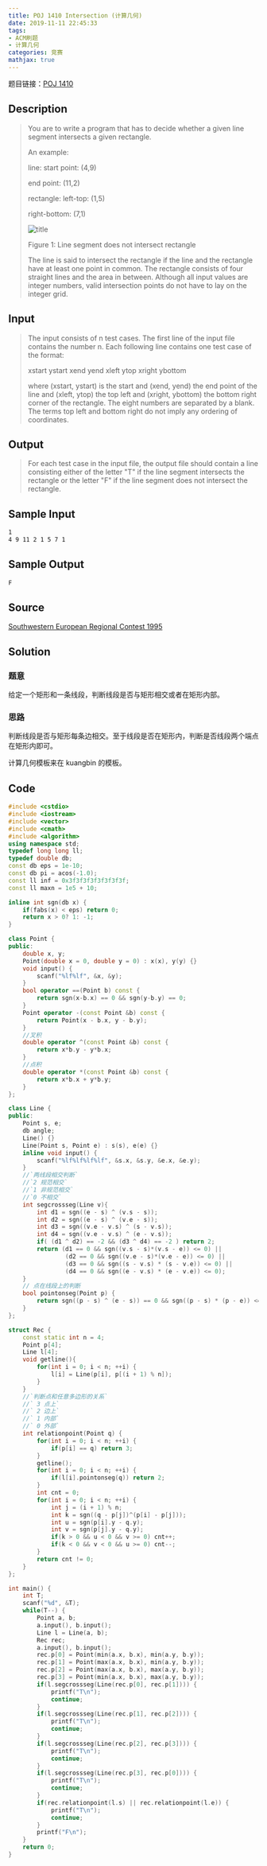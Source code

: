 ```yaml
---
title: POJ 1410 Intersection (计算几何)
date: 2019-11-11 22:45:33
tags:
- ACM刷题
- 计算几何
categories: 竞赛
mathjax: true
---
```


题目链接：[POJ 1410](http://poj.org/problem?id=1410)

## Description
> You are to write a program that has to decide whether a given line segment intersects a given rectangle. 
> 
> An example: 
> 
> line: start point: (4,9) 
> 
> end point: (11,2) 
> 
> rectangle: left-top: (1,5) 
> 
> right-bottom: (7,1) 
> 
> ![title](https://raw.githubusercontent.com/WuTao18/images/master/gitnote/2019/11/11/1573482242971-1573482243153.png)
> 
> Figure 1: Line segment does not intersect rectangle 
> 
> The line is said to intersect the rectangle if the line and the rectangle have at least one point in common. The rectangle consists of four straight lines and the area in between. Although all input values are integer numbers, valid intersection points do not have to lay on the integer grid. 

## Input
> The input consists of n test cases. The first line of the input file contains the number n. Each following line contains one test case of the format: 
> 
> xstart ystart xend yend xleft ytop xright ybottom 
> 
> where (xstart, ystart) is the start and (xend, yend) the end point of the line and (xleft, ytop) the top left and (xright, ybottom) the bottom right corner of the rectangle. The eight numbers are separated by a blank. The terms top left and bottom right do not imply any ordering of coordinates. 
 
## Output
> For each test case in the input file, the output file should contain a line consisting either of the letter "T" if the line segment intersects the rectangle or the letter "F" if the line segment does not intersect the rectangle. 


## Sample Input

```markdown
1
4 9 11 2 1 5 7 1
```

## Sample Output

```markdown
F
```

## Source

[Southwestern European Regional Contest 1995](http://poj.org/searchproblem?field=source&key=Southwestern+European+Regional+Contest+1995)

## Solution

### 题意

给定一个矩形和一条线段，判断线段是否与矩形相交或者在矩形内部。

### 思路

判断线段是否与矩形每条边相交。至于线段是否在矩形内，判断是否线段两个端点在矩形内即可。

计算几何模板来在 kuangbin 的模板。

## Code

```cpp
#include <cstdio>
#include <iostream>
#include <vector>
#include <cmath>
#include <algorithm>
using namespace std;
typedef long long ll;
typedef double db;
const db eps = 1e-10;  
const db pi = acos(-1.0);  
const ll inf = 0x3f3f3f3f3f3f3f3f;  
const ll maxn = 1e5 + 10;

inline int sgn(db x) {
    if(fabs(x) < eps) return 0;
    return x > 0? 1: -1;
}

class Point {
public:
    double x, y;
    Point(double x = 0, double y = 0) : x(x), y(y) {}
    void input() {
        scanf("%lf%lf", &x, &y);
    }
    bool operator ==(Point b) const {
		return sgn(x-b.x) == 0 && sgn(y-b.y) == 0;
	}
    Point operator -(const Point &b) const {
		return Point(x - b.x, y - b.y);
	}
    //叉积
	double operator ^(const Point &b) const {
		return x*b.y - y*b.x;
	}
	//点积
	double operator *(const Point &b) const {
		return x*b.x + y*b.y;
	}
};

class Line {
public:
    Point s, e;
    db angle;
    Line() {}
    Line(Point s, Point e) : s(s), e(e) {}
    inline void input() {
        scanf("%lf%lf%lf%lf", &s.x, &s.y, &e.x, &e.y);
    }
    //`两线段相交判断`
	//`2 规范相交`
	//`1 非规范相交`
	//`0 不相交`
	int segcrossseg(Line v){
		int d1 = sgn((e - s) ^ (v.s - s));
		int d2 = sgn((e - s) ^ (v.e - s));
		int d3 = sgn((v.e - v.s) ^ (s - v.s));
		int d4 = sgn((v.e - v.s) ^ (e - v.s));
		if( (d1 ^ d2) == -2 && (d3 ^ d4) == -2 ) return 2;
		return (d1 == 0 && sgn((v.s - s)*(v.s - e)) <= 0) ||
			    (d2 == 0 && sgn((v.e - s)*(v.e - e)) <= 0) ||
			    (d3 == 0 && sgn((s - v.s) * (s - v.e)) <= 0) ||
			    (d4 == 0 && sgn((e - v.s) * (e - v.e)) <= 0);
	}
    // 点在线段上的判断
	bool pointonseg(Point p) {
		return sgn((p - s) ^ (e - s)) == 0 && sgn((p - s) * (p - e)) <= 0;
	}
};

struct Rec {
    const static int n = 4;
    Point p[4];
    Line l[4];
    void getline(){
		for(int i = 0; i < n; ++i) {
			l[i] = Line(p[i], p[(i + 1) % n]);
		}
	}
    //`判断点和任意多边形的关系`
    //` 3 点上`
    //` 2 边上`
    //` 1 内部`
    //` 0 外部`
    int relationpoint(Point q) {
        for(int i = 0; i < n; ++i) {
            if(p[i] == q) return 3;
        }
        getline();
        for(int i = 0; i < n; ++i) {
            if(l[i].pointonseg(q)) return 2;
        }
        int cnt = 0;
        for(int i = 0; i < n; ++i) {
            int j = (i + 1) % n;
            int k = sgn((q - p[j])^(p[i] - p[j]));
            int u = sgn(p[i].y - q.y);
            int v = sgn(p[j].y - q.y);
            if(k > 0 && u < 0 && v >= 0) cnt++;
            if(k < 0 && v < 0 && u >= 0) cnt--;
        }
        return cnt != 0;
    }
};

int main() {
    int T;
    scanf("%d", &T);
    while(T--) {
        Point a, b;
        a.input(), b.input();
        Line l = Line(a, b);
        Rec rec;
        a.input(), b.input();
        rec.p[0] = Point(min(a.x, b.x), min(a.y, b.y));
        rec.p[1] = Point(max(a.x, b.x), min(a.y, b.y));
        rec.p[2] = Point(max(a.x, b.x), max(a.y, b.y));
        rec.p[3] = Point(min(a.x, b.x), max(a.y, b.y));
        if(l.segcrossseg(Line(rec.p[0], rec.p[1]))) {
            printf("T\n");
            continue;
        }
        if(l.segcrossseg(Line(rec.p[1], rec.p[2]))) {
            printf("T\n");
            continue;
        }
        if(l.segcrossseg(Line(rec.p[2], rec.p[3]))) {
            printf("T\n");
            continue;
        }
        if(l.segcrossseg(Line(rec.p[3], rec.p[0]))) {
            printf("T\n");
            continue;
        }
        if(rec.relationpoint(l.s) || rec.relationpoint(l.e)) {
            printf("T\n");
            continue;
        }
        printf("F\n");
    }
    return 0;
}
```
